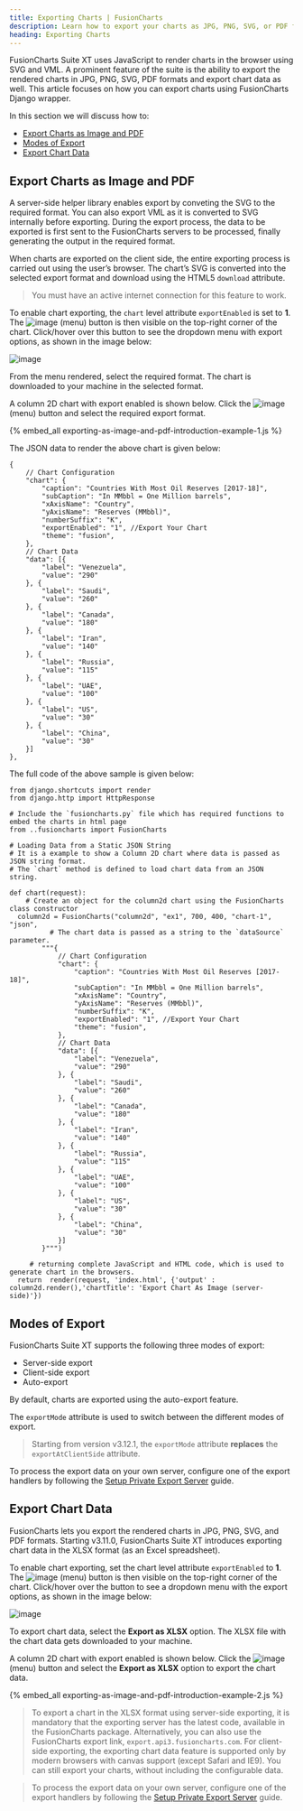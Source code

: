 ```yaml
---
title: Exporting Charts | FusionCharts
description: Learn how to export your charts as JPG, PNG, SVG, or PDF files using FusionCharts Suite XT and its Django wrapper. Explore to know what's new in the article!
heading: Exporting Charts
---
```


FusionCharts Suite XT uses JavaScript to render charts in the browser using SVG and VML. A prominent feature of the suite is the ability to export the rendered charts in JPG, PNG, SVG, PDF formats and export chart data as well. This article focuses on how you can export charts using FusionCharts Django wrapper.

In this section we will discuss how to:

- [Export Charts as Image and PDF](/getting-started/django/export-charts-using-django#export-charts-as-image-and-pdf)
- [Modes of Export](/getting-started/django/export-charts-using-django#modes-of-export)
- [Export Chart Data](/getting-started/django/export-charts-using-django#export-chart-data)

## Export Charts as Image and PDF

A server-side helper library enables export by conveting the SVG to the required format. You can also export VML as it is converted to SVG internally before exporting. During the export process, the data to be exported is first sent to the FusionCharts servers to be processed, finally generating the output in the required format.

When charts are exported on the client side, the entire exporting process is carried out using the user’s browser. The chart’s SVG is converted into the selected export format and download using the HTML5 `download` attribute.

> You must have an active internet connection for this feature to work.

To enable chart exporting, the `chart` level attribute `exportEnabled` is set to **1**. The <span> ![image](/images/exporting-as-image-and-pdf-export-button.jpg) </span> (menu) button is then visible on the top-right corner of the chart. Click/hover over this button to see the dropdown menu with export options, as shown in the image below:

![image](/images/exporting-as-image-and-pdf-export-menu.jpg)

From the menu rendered, select the required format. The chart is downloaded to your machine in the selected format.

A column 2D chart with export enabled is shown below. Click the <span> ![image](/images/exporting-as-image-and-pdf-export-button.jpg) </span> (menu) button and select the required export format.

{% embed_all exporting-as-image-and-pdf-introduction-example-1.js %}

The JSON data to render the above chart is given below:

```
{
    // Chart Configuration
    "chart": {
        "caption": "Countries With Most Oil Reserves [2017-18]",
        "subCaption": "In MMbbl = One Million barrels",
        "xAxisName": "Country",
        "yAxisName": "Reserves (MMbbl)",
        "numberSuffix": "K",
        "exportEnabled": "1", //Export Your Chart
        "theme": "fusion",
    },
    // Chart Data
    "data": [{
        "label": "Venezuela",
        "value": "290"
    }, {
        "label": "Saudi",
        "value": "260"
    }, {
        "label": "Canada",
        "value": "180"
    }, {
        "label": "Iran",
        "value": "140"
    }, {
        "label": "Russia",
        "value": "115"
    }, {
        "label": "UAE",
        "value": "100"
    }, {
        "label": "US",
        "value": "30"
    }, {
        "label": "China",
        "value": "30"
    }]
},
```

The full code of the above sample is given below:

```
from django.shortcuts import render
from django.http import HttpResponse

# Include the `fusioncharts.py` file which has required functions to embed the charts in html page
from ..fusioncharts import FusionCharts

# Loading Data from a Static JSON String
# It is a example to show a Column 2D chart where data is passed as JSON string format.
# The `chart` method is defined to load chart data from an JSON string.

def chart(request):
    # Create an object for the column2d chart using the FusionCharts class constructor
  column2d = FusionCharts("column2d", "ex1", 700, 400, "chart-1", "json",
          # The chart data is passed as a string to the `dataSource` parameter.
        """{
            // Chart Configuration
            "chart": {
                "caption": "Countries With Most Oil Reserves [2017-18]",
                "subCaption": "In MMbbl = One Million barrels",
                "xAxisName": "Country",
                "yAxisName": "Reserves (MMbbl)",
                "numberSuffix": "K",
                "exportEnabled": "1", //Export Your Chart
                "theme": "fusion",
            },
            // Chart Data
            "data": [{
                "label": "Venezuela",
                "value": "290"
            }, {
                "label": "Saudi",
                "value": "260"
            }, {
                "label": "Canada",
                "value": "180"
            }, {
                "label": "Iran",
                "value": "140"
            }, {
                "label": "Russia",
                "value": "115"
            }, {
                "label": "UAE",
                "value": "100"
            }, {
                "label": "US",
                "value": "30"
            }, {
                "label": "China",
                "value": "30"
            }]
        }""")

     # returning complete JavaScript and HTML code, which is used to generate chart in the browsers.
  return  render(request, 'index.html', {'output' : column2d.render(),'chartTitle': 'Export Chart As Image (server-side)'})

```

## Modes of Export

FusionCharts Suite XT supports the following three modes of export:

- Server-side export
- Client-side export
- Auto-export

By default, charts are exported using the auto-export feature.

The `exportMode` attribute is used to switch between the different modes of export.

> Starting from version v3.12.1, the `exportMode` attribute **replaces** the `exportAtClientSide` attribute.

To process the export data on your own server, configure one of the export handlers by following the [Setup Private Export Server](/exporting-charts/using-fc-export-server/configuring-the-export-feature) guide.

## Export Chart Data

FusionCharts lets you export the rendered charts in JPG, PNG, SVG, and PDF formats. Starting v3.11.0, FusionCharts Suite XT introduces exporting chart data in the XLSX format (as an Excel spreadsheet).

To enable chart exporting, set the chart level attribute `exportEnabled` to **1**. The <span> ![image](/images/exporting-as-image-and-pdf-export-button.jpg) </span> (menu) button is then visible on the top-right corner of the chart. Click/hover over the button to see a dropdown menu with the export options, as shown in the image below:

![image](/images/exporting-as-image-and-pdf-export-menu.jpg)

To export chart data, select the **Export as XLSX** option. The XLSX file with the chart data gets downloaded to your machine.

A column 2D chart with export enabled is shown below. Click the <span> ![image](/images/exporting-as-image-and-pdf-export-button.jpg) </span> (menu) button and select the **Export as XLSX** option to export the chart data.

{% embed_all exporting-as-image-and-pdf-introduction-example-2.js %}

> To export a chart in the XLSX format using server-side exporting, it is mandatory that the exporting server has the latest code, available in the FusionCharts package. Alternatively, you can also use the FusionCharts export link, `export.api3.fusioncharts.com`. For client-side exporting, the exporting chart data feature is supported only by modern browsers with canvas support (except Safari and IE9). You can still export your charts, without including the configurable data.

> To process the export data on your own server, configure one of the export handlers by following the [Setup Private Export Server](/exporting-charts/using-fc-export-server/configuring-the-export-feature) guide.
